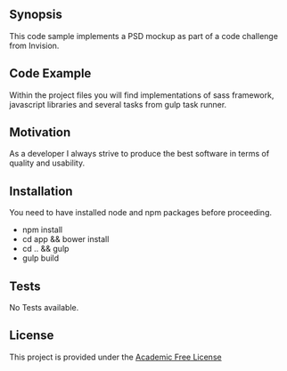 ## Synopsis

This code sample implements a PSD mockup as part of a code challenge from Invision.

## Code Example

Within the project files you will find implementations of sass framework, javascript libraries and several tasks from gulp task runner.

## Motivation

As a developer I always strive to produce the best software in terms of quality and usability.

## Installation

You need to have installed node and npm packages before proceeding.

* npm install
* cd app && bower install
* cd .. && gulp
* gulp build


## Tests

No Tests available.


## License

This project is provided under the [Academic Free License](https://en.wikipedia.org/wiki/Academic_Free_License)
